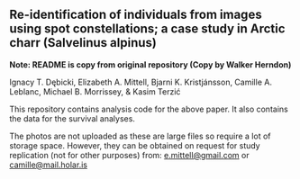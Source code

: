 ## Re-identification of individuals from images using spot constellations; a case study in Arctic charr (Salvelinus alpinus)
**Note: README is copy from original repository (Copy by Walker Herndon)**

Ignacy T. Dębicki, Elizabeth A. Mittell, Bjarni K. Kristjánsson, Camille A. Leblanc, Michael B. Morrissey, & Kasim Terzić

This repository contains analysis code for the above paper.
It also contains the data for the survival analyses.

The photos are not uploaded as these are large files so require a lot of storage space. However, they can be obtained on request for study replication (not for other purposes) from: e.mittell@gmail.com or camille@mail.holar.is
